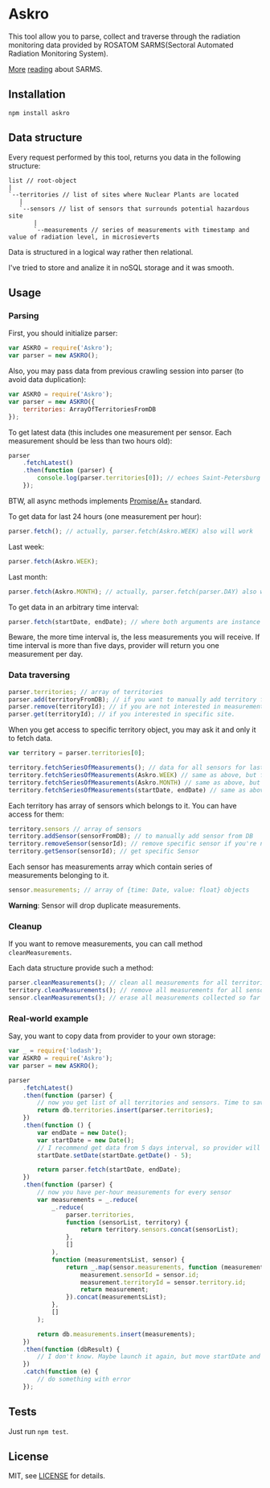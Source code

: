 # Askro

This tool allow you to parse, collect and traverse through the radiation monitoring data provided by ROSATOM SARMS(Sectoral Automated Radiation Monitoring System).

[More](sarms-description-link) [reading](rosatom-safety-report-link) about SARMS.

## Installation

```shell
npm install askro
```

## Data structure

Every request performed by this tool, returns you data in the following structure:

    list // root-object
    |
    `--territories // list of sites where Nuclear Plants are located
       |
       `--sensors // list of sensors that surrounds potential hazardous site
           |
           `--measurements // series of measurements with timestamp and value of radiation level, in microsieverts

Data is structured in a logical way rather then relational.

I've tried to store and analize it in noSQL storage and it was smooth.

## Usage

### Parsing

First, you should initialize parser:

```javascript
var ASKRO = require('Askro');
var parser = new ASKRO();
```

Also, you may pass data from previous crawling session into parser (to avoid data duplication):

```javascript
var ASKRO = require('Askro');
var parser = new ASKRO({
    territories: ArrayOfTerritoriesFromDB
});
```

To get latest data (this includes one measurement per sensor. Each measurement should be less than two hours old):

```javascript
parser
    .fetchLatest()
    .then(function (parser) {
        console.log(parser.territories[0]); // echoes Saint-Petersburg related data
    });
```

BTW, all async methods implements [Promise/A+](promise-a-plus-link) standard.

To get data for last 24 hours (one measurement per hour):

```javascript
parser.fetch(); // actually, parser.fetch(Askro.WEEK) also will work
```

Last week:

```javascript
parser.fetch(Askro.WEEK);
```

Last month:

```javascript
parser.fetch(Askro.MONTH); // actually, parser.fetch(parser.DAY) also will work
```

To get data in an arbitrary time interval:

```javascript
parser.fetch(startDate, endDate); // where both arguments are instance of global Date object
```

Beware, the more time interval is, the less measurements you will receive. If time interval is more than five days,
provider will return you one measurement per day.

### Data traversing

```javascript
parser.territories; // array of territories
parser.add(territoryFromDB); // if you want to manually add territory from DB
parser.remove(territoryId); // if you are not interested in measurement for specific site
parser.get(territoryId); // if you interested in specific site.
```

When you get access to specific territory object, you may ask it and only it to fetch data.

```javascript
var territory = parser.territories[0];

territory.fetchSeriesOfMeasurements(); // data for all sensors for last 24 hours
territory.fetchSeriesOfMeasurements(Askro.WEEK) // same as above, but for last week (one measurement per day)
territory.fetchSeriesOfMeasurements(Askro.MONTH) // same as above, but for last month (one measurement per day)
territory.fetchSeriesOfMeasurements(startDate, endDate) // same as above, but for arbitrary time interval
```

Each territory has array of sensors which belongs to it. You can have access for them:

```javascript
territory.sensors // array of sensors
territory.addSensor(sensorFromDB); // to manually add sensor from DB
territory.removeSensor(sensorId); // remove specific sensor if you're not interested in it's measurements
territory.getSensor(sensorId); // get specific Sensor
```

Each sensor has measurements array which contain series of measurements belonging to it.

```javascript
sensor.measurements; // array of {time: Date, value: float} objects
```

**Warning**: Sensor will drop duplicate measurements.

### Cleanup

If you want to remove measurements, you can call method ```cleanMeasurements```.

Each data structure provide such a method:

```javascript
parser.cleanMeasurements(); // clean all measurements for all territories and all sensors
territory.cleanMeasurements(); // remove all measurements for all sensors
sensor.cleanMeasurements(); // erase all measurements collected so far
```

### Real-world example

Say, you want to copy data from provider to your own storage:

```javascript
var _ = require('lodash');
var ASKRO = require('Askro');
var parser = new ASKRO();

parser
    .fetchLatest()
    .then(function (parser) {
        // now you get list of all territories and sensors. Time to save them into DB
        return db.territories.insert(parser.territories);
    })
    .then(function () {
        var endDate = new Date();
        var startDate = new Date();
        // I recommend get data from 5 days interval, so provider will return per-hour measurements
        startDate.setDate(startDate.getDate() - 5);

        return parser.fetch(startDate, endDate);
    })
    .then(function (parser) {
        // now you have per-hour measurements for every sensor
        var measurements = _.reduce(
            _.reduce(
                parser.territories,
                function (sensorList, territory) {
                    return territory.sensors.concat(sensorList);
                },
                []
            ),
            function (measurementsList, sensor) {
                return _.map(sensor.measurements, function (measurement) {
                    measurement.sensorId = sensor.id;
                    measurement.territoryId = sensor.territory.id;
                    return measurement;
                }).concat(measurementsList);
            },
            []
        );

        return db.measurements.insert(measurements);
    })
    .then(function (dbResult) {
        // I don't know. Maybe launch it again, but move startDate and endDate into past?
    })
    .catch(function (e) {
        // do something with error
    });
```

## Tests

Just run ```npm test```.


## License

MIT, see [LICENSE](license-url) for details.

[license-url]: LICENSE
[sarms-description-link]: http://en.www.skc.ru/control/askro
[rosatom-safety-report-link]: http://ar2013.rosatom.ru/267
[promise-a-plus-link]: https://promisesaplus.com
